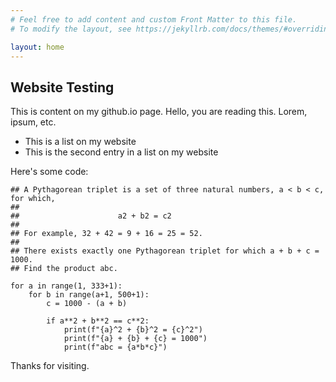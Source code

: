 ```yaml
---
# Feel free to add content and custom Front Matter to this file.
# To modify the layout, see https://jekyllrb.com/docs/themes/#overriding-theme-defaults

layout: home
---
```

## Website Testing

This is content on my github.io page. Hello, you are reading this. Lorem, ipsum, etc.

- This is a list on my website
- This is the second entry in a list on my website

Here's some code:
```
## A Pythagorean triplet is a set of three natural numbers, a < b < c, for which,
##
##                      a2 + b2 = c2
##
## For example, 32 + 42 = 9 + 16 = 25 = 52.
##
## There exists exactly one Pythagorean triplet for which a + b + c = 1000.
## Find the product abc.

for a in range(1, 333+1):
    for b in range(a+1, 500+1):
        c = 1000 - (a + b)
        
        if a**2 + b**2 == c**2:
            print(f"{a}^2 + {b}^2 = {c}^2")
            print(f"{a} + {b} + {c} = 1000")
            print(f"abc = {a*b*c}")
```

Thanks for visiting.